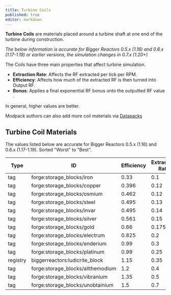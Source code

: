 ```yaml
---
title: Turbine Coils
published: true
editor: markdown
---
```


**Turbine Coils** are materials placed around a turbine shaft at one end of the turbine during construction.

*The below information is accurate for Bigger Reactors 0.5.x (1.16) and 0.6.x (1.17-1.19) or earlier versions, the simulation changes in 0.7.x (1.20+)*

The Coils have three main properties that affect turbine simulation. 

- **Extraction Rate**: Affects the RF extracted per tick per RPM.
- **Efficiency**: Affects how much of the extracted RF is then turned into Output RF.
- **Bonus**: Applies a final exponential RF bonus onto the outputted RF value .

In general, higher values are better.

Modpack authors can also add more coil materials via [Datapacks](https://biggerseries.net/biggerreactors/datapacks)

## Turbine Coil Materials

The values listed below are accurate for Bigger Reactors 0.5.x (1.16) and 0.6.x (1.17-1.19).
Sorted "Worst" to "Best".


| Type | ID | Efficiency | Extraction Rate | Bonus |
| --- | --- | --- | --- | --- |
| tag | forge:storage_blocks/iron | 0.33 | 0.1 | 1 |
| tag | forge:storage_blocks/copper | 0.396 | 0.12 | 1 |
| tag | forge:storage_blocks/osmium | 0.462 | 0.12 | 1 |
| tag | forge:storage_blocks/steel | 0.495 | 0.13 | 1 |
| tag | forge:storage_blocks/invar | 0.495 | 0.14 | 1 |
| tag | forge:storage_blocks/silver | 0.561 | 0.15 | 1 |
| tag | forge:storage_blocks/gold | 0.66 | 0.175 | 1 |
| tag | forge:storage_blocks/electrum | 0.825 | 0.2 | 1 |
| tag | forge:storage_blocks/enderium | 0.99 | 0.3 | 1.02 |
| tag | forge:storage_blocks/platinum | 0.99 | 0.25 | 1 |
| registry | biggerreactors:ludicrite_block | 1.15 | 0.35 | 1.02 |
| tag | forge:storage_blocks/allthemodium | 1.2 | 0.4 | 1.02 |
| tag | forge:storage_blocks/vibranium | 1.35 | 0.5 | 1.04 |
| tag | forge:storage_blocks/unobtainium | 1.5 | 0.7 | 1.06 |
